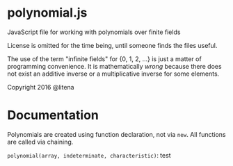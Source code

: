 # polynomial.js
JavaScript file for working with polynomials over finite fields

License is omitted for the time being, until someone finds the files useful.

The use of the term "infinite fields" for {0, 1, 2, ...} is just a matter of programming convenience. It is mathematically *wrong* because there does not exist an additive inverse or a multiplicative inverse for some elements.

Copyright 2016 @litena

# Documentation
Polynomials are created using function declaration, not via `new`. All functions are called via chaining.

`polynomial(array, indeterminate, characteristic)`: test
